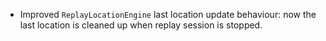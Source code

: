 - Improved `ReplayLocationEngine` last location update behaviour: now the last location is cleaned up when replay session is stopped.